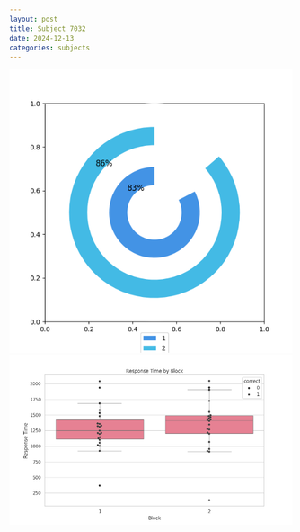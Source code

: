```yaml
---
layout: post
title: Subject 7032
date: 2024-12-13
categories: subjects
---
```


![](data/7032/run-2/7032__acc_test.png)
![](data/7032/run-2/7032_rt.png)
